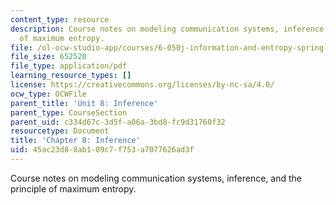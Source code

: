 ```yaml
---
content_type: resource
description: Course notes on modeling communication systems, inference, and the principle
  of maximum entropy.
file: /ol-ocw-studio-app/courses/6-050j-information-and-entropy-spring-2008/45ac23d88ab109c7f753a7077626ad3f_MIT6_050JS08_chapter8.pdf
file_size: 652520
file_type: application/pdf
learning_resource_types: []
license: https://creativecommons.org/licenses/by-nc-sa/4.0/
ocw_type: OCWFile
parent_title: 'Unit 8: Inference'
parent_type: CourseSection
parent_uid: c334d67c-3d5f-a06a-3bd8-fc9d31760f32
resourcetype: Document
title: 'Chapter 8: Inference'
uid: 45ac23d8-8ab1-09c7-f753-a7077626ad3f
---
```

Course notes on modeling communication systems, inference, and the principle of maximum entropy.